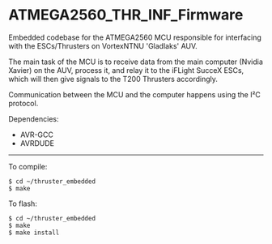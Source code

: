 # ATMEGA2560_THR_INF_Firmware

Embedded codebase for the ATMEGA2560 MCU responsible for interfacing with the ESCs/Thrusters on VortexNTNU 'Gladlaks' AUV.

The main task of the MCU is to receive data from the main computer (Nvidia Xavier) on the AUV, process it, and relay it to the iFLight SucceX ESCs, which will then give signals to the T200 Thrusters accordingly.

Communication between the MCU and the computer happens using the I²C protocol.

Dependencies:
- AVR-GCC
- AVRDUDE
---
To compile:
```
$ cd ~/thruster_embedded
$ make
```

To flash:
```
$ cd ~/thruster_embedded
$ make
$ make install
```
